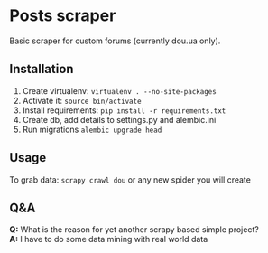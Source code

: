 # Posts scraper

Basic scraper for custom forums (currently dou.ua only).

## Installation

1. Create virtualenv: `virtualenv . --no-site-packages`
2. Activate it: `source bin/activate`
3. Install requirements: `pip install -r requirements.txt`
4. Create db, add details to settings.py and alembic.ini
5. Run migrations `alembic upgrade head`

## Usage

To grab data: `scrapy crawl dou` or any new spider you will create

## Q&A
**Q:** What is the reason for yet another scrapy based simple project?<br/>
**A:** I have to do some data mining with real world data

